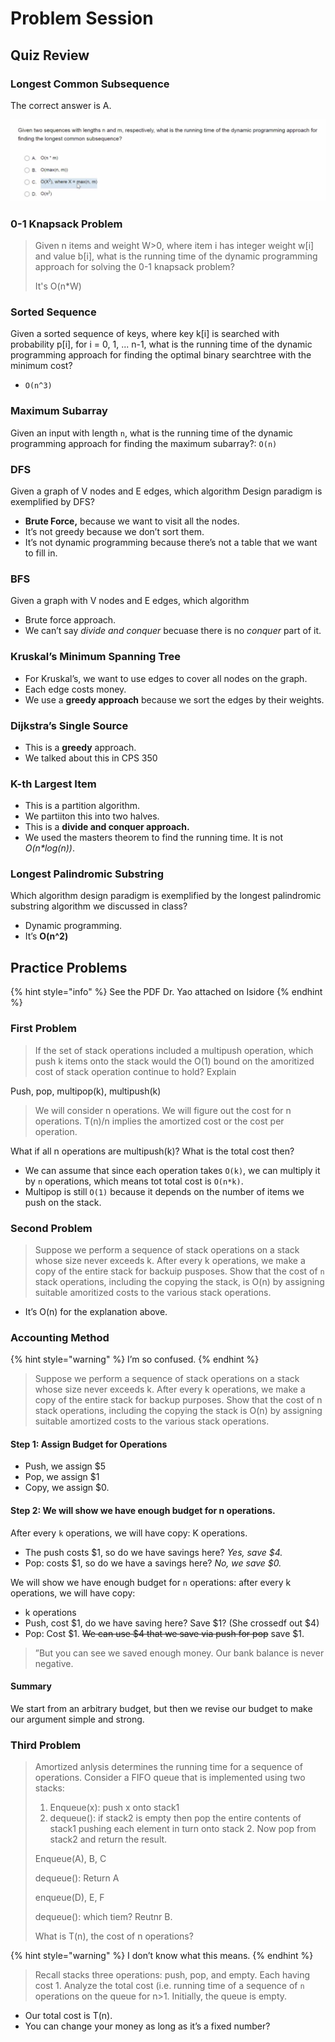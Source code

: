 # Problem Session

## Quiz Review

### Longest Common Subsequence

The correct answer is A.

![](../../../.gitbook/assets/image%20%2818%29%20%281%29%20%281%29%20%281%29%20%281%29%20%281%29.png)

### 0-1 Knapsack Problem

> Given n items and weight W&gt;0, where item i has integer weight w\[i\] and value b\[i\], what is the running time of the dynamic programming approach for solving the 0-1 knapsack problem?
>
> It's O\(n\*W\)

### Sorted Sequence

Given a sorted sequence of keys, where key k\[i\] is searched with probability p\[i\], for i = 0, 1, ... n-1, what is the running time of the dynamic programming approach for finding the optimal binary searchtree with the minimum cost?

* `O(n^3)`

### Maximum Subarray

Given an input with length `n`, what is the running time of the dynamic programming approach for finding the maximum subarray?: `O(n)`

### DFS

Given a graph of V nodes and E edges, which algorithm Design paradigm is exemplified by DFS? 

* **Brute Force,** because we want to visit all the nodes.
* It’s not greedy because we don’t sort them.
* It’s not dynamic programming because there’s not a table that we want to fill in.

### BFS

Given a graph with V nodes and E edges, which algorithm 

* Brute force approach.
* We can’t say _divide and conquer_ becuase there is no _conquer_ part of it.

### Kruskal’s Minimum Spanning Tree

* For Kruskal’s, we want to use edges to cover all nodes on the graph.
* Each edge costs money.
* We use a **greedy approach** because we sort the edges by their weights. 

### Dijkstra’s Single Source

* This is a **greedy** approach.
* We talked about this in CPS 350

### K-th Largest Item

* This is a partition algorithm.
* We partiiton this into two halves.
* This is a **divide and conquer approach.**
* We used the masters theorem to find the running time. It is not _O\(n\*log\(n\)\)_.

### Longest Palindromic Substring

Which algorithm design paradigm is exemplified by the longest palindromic substring algorithm we discussed in class?

* Dynamic programming.
* It’s **O\(n^2\)**

## Practice Problems

{% hint style="info" %}
See the PDF Dr. Yao attached on Isidore
{% endhint %}

### First Problem

> If the set of stack operations included a multipush operation, which push k items onto the stack would the O\(1\) bound on the amoritized cost of stack operation continue to hold? Explain

Push, pop, multipop\(k\), multipush\(k\)

> We will consider n operations. We will figure out the cost for n operations. T\(n\)/n implies the amortized cost or the cost per operation.

What if all n operations are multipush\(k\)? What is the total cost then?

* We can assume that since each operation takes `O(k)`, we can multiply it by `n` operations, which means tot total cost is `O(n*k)`.
* Multipop is still `O(1)` because it depends on the number of items we push on the stack.

### Second Problem

> Suppose we perform a sequence of stack operations on a stack whose size never exceeds k. After every k operations, we make a copy of the entire stack for backuip pusposes. Show that the cost of `n` stack operations, including the copying the stack, is O\(n\) by assigning suitable amoritized costs to the various stack operations.

* It’s O\(n\) for the explanation above.

### Accounting Method

{% hint style="warning" %}
I’m so confused.
{% endhint %}

> Suppose we perform a sequence of stack operations on a stack whose size never exceeds k. After every k operations, we make a copy of the entire stack for backup purposes. Show that the cost of n stack operations, including the copying the stack is O\(n\) by assigning suitable amortized costs to the various stack operations.

#### Step 1: Assign Budget for Operations

* Push, we assign $5
* Pop, we assign $1
* Copy, we assign $0.

#### Step 2: We will show we have enough budget for n operations.

After every `k` operations, we will have copy: K operations.

* The push costs $1, so do we have savings here? _Yes, save $4._
* Pop: costs $1, so do we have a savings here? _No, we save $0._

We will show we have enough budget for `n` operations: after every k operations, we will have copy:

* k operations
* Push, cost $1, do we have saving here? Save $1? \(She crossedf out $4\)
* Pop: Cost $1. ~~We can use $4 that we save via push for pop~~ save $1.

> ”But you can see we saved enough money. Our bank balance is never negative.

#### Summary

We start from an arbitrary budget, but then we revise our budget to make our argument simple and strong.

### Third Problem

> Amortized anlysis determines the running time for a sequence of operations. Consider a FIFO queue that is implemented using two stacks:
>
> 1. Enqueue\(x\): push x onto stack1
> 2. dequeue\(\): if stack2 is empty then pop the entire contents of stack1 pushing each element in turn onto stack 2. Now pop from stack2 and return the result.
>
> Enqueue\(A\), B, C
>
> dequeue\(\): Return A
>
> enqueue\(D\), E, F
>
> dequeue\(\): which tiem? Reutnr B.
>
> What is T\(n\), the cost of n operations?

{% hint style="warning" %}
I don’t know what this means.
{% endhint %}

> Recall stacks three operations: push, pop, and empty. Each having cost 1. Analyze the total cost \(i.e. running time of a sequence of `n` operations on the queue for n&gt;1. Initially, the queue is empty.

* Our total cost is T\(n\).
* You can change your money as long as it’s a fixed number?



